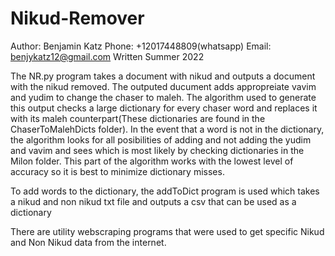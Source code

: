 # Nikud-Remover
 Author: Benjamin Katz 
 Phone: +12017448809(whatsapp)
 Email: benjykatz12@gmail.com
 Written Summer 2022

 The NR.py program takes a document with nikud and outputs a document with the nikud removed. The outputed ducument adds appropreiate vavim and yudim to change the chaser to maleh. The algorithm used to generate this output checks a large dictionary for every chaser word and replaces it with its maleh counterpart(These dictionaries are found in the ChaserToMalehDicts folder). In the event that a word is not in the dictionary, the algorithm looks for all posibilities of adding and not adding the yudim and vavim and sees which is most likely by checking dictionaries in the Milon folder. This part of the algorithm works with the lowest level of accuracy so it is best to minimize dictionary misses.

To add words to the dictionary, the addToDict program is used which takes a nikud and non nikud txt file and outputs a csv that can be used as a dictionary

There are utility webscraping programs that were used to get specific Nikud and Non Nikud data from the internet.